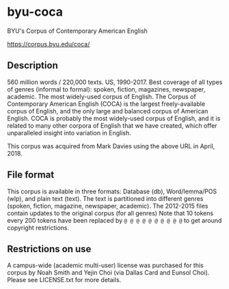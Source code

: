 # byu-coca

BYU's Corpus of Contemporary American English

https://corpus.byu.edu/coca/

## Description

560 million words / 220,000 texts. US, 1990-2017.  Best coverage of
all types of genres (informal to formal): spoken, fiction, magazines,
newspaper, academic. The most widely-used corpus of English.  The
Corpus of Contemporary American English (COCA) is the largest
freely-available corpus of English, and the only large and balanced
corpus of American English. COCA is probably the most widely-used
corpus of English, and it is related to many other corpora of English
that we have created, which offer unparalleled insight into variation
in English.

This corpus was acquired from Mark Davies using the above URL in
April, 2018.

## File format

This corpus is available in three formats: Database (db),
Word/lemma/POS (wlp), and plain text (text).  The text is partitioned
into different genres (spoken, fiction, magazine, newspaper,
academic).  The 2012-2015 files contain updates to the original corpus
(for all genres) Note that 10 tokens every 200 tokens have been
replaced by `@ @ @ @ @ @ @ @ @ @` to get around copyright
restrictions.

## Restrictions on use

A campus-wide (academic multi-user) license was purchased for this
corpus by Noah Smith and Yejin Choi (via Dallas Card and Eunsol
Choi). Please see LICENSE.txt for more details.


